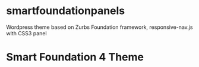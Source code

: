 smartfoundationpanels
================

Wordpress theme based on Zurbs Foundation framework, responsive-nav.js with CSS3 panel
# Smart Foundation 4 Theme
